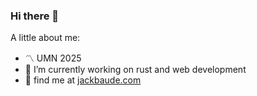 ### Hi there 👋
A little about me: 
- :part_alternation_mark: UMN 2025
- 🔭 I’m currently working on rust and web development
- :mag_right: find me at [jackbaude.com](jackbaude.com)
 
